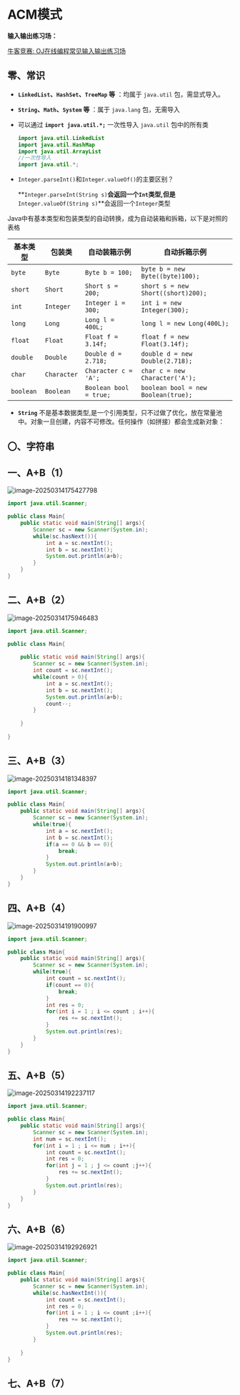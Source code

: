 # ACM模式

**输入输出练习场：**

[牛客竞赛: OJ在线编程常见输入输出练习场](https://ac.nowcoder.com/acm/contest/5652?from=hr_test#question)

## 零、常识

- **`LinkedList`、`HashSet`、`TreeMap` 等** ：均属于 `java.util` 包，需显式导入。

- **`String`、`Math`、`System` 等** ：属于 `java.lang` 包，无需导入

- 可以通过 **`import java.util.*;`** 一次性导入 `java.util` 包中的所有类

  ```java
  import java.util.LinkedList
  import java.util.HashMap
  import java.util.ArrayList
  //一次性导入
  import java.util.*;
  ```
  
- `Integer.parseInt()`和`Integer.valueOf()`的主要区别？

  **`Integer.parseInt(String s)`**会返回一个`Int`类型,但是**`Integer.valueOf(String s)`**会返回一个`Integer`类型

​	Java中有基本类型和包装类型的自动转换，成为自动装箱和拆箱，以下是对照的表格

| 基本类型  | 包装类      | 自动装箱示例           | 自动拆箱示例                        |
| --------- | ----------- | ---------------------- | ----------------------------------- |
| `byte`    | `Byte`      | `Byte b = 100;`        | `byte b = new Byte((byte)100);`     |
| `short`   | `Short`     | `Short s = 200;`       | `short s = new Short((short)200);`  |
| `int`     | `Integer`   | `Integer i = 300;`     | `int i = new Integer(300);`         |
| `long`    | `Long`      | `Long l = 400L;`       | `long l = new Long(400L);`          |
| `float`   | `Float`     | `Float f = 3.14f;`     | `float f = new Float(3.14f);`       |
| `double`  | `Double`    | `Double d = 2.718;`    | `double d = new Double(2.718);`     |
| `char`    | `Character` | `Character c = 'A';`   | `char c = new Character('A');`      |
| `boolean` | `Boolean`   | `Boolean bool = true;` | `boolean bool = new Boolean(true);` |

-  **`String`** 不是基本数据类型,是一个引用类型，只不过做了优化，放在常量池中。对象一旦创建，内容不可修改。任何操作（如拼接）都会生成新对象：

## 〇、字符串





## 一、A+B（1）

![image-20250314175427798](./assets/image-20250314175427798.png)

```java
import java.util.Scanner;

public class Main{
    public static void main(String[] args){
        Scanner sc = new Scanner(System.in);
        while(sc.hasNext()){
            int a = sc.nextInt();
            int b = sc.nextInt();
            System.out.println(a+b);
        }
    }
}
```

## 二、A+B（2）

![image-20250314175946483](./assets/image-20250314175946483.png)

```java
import java.util.Scanner;

public class Main{
    
    public static void main(String[] args){
        Scanner sc = new Scanner(System.in);
        int count = sc.nextInt();
        while(count > 0){
            int a = sc.nextInt();
            int b = sc.nextInt();
            System.out.println(a+b);
            count--;
        }
        
    }
    
}
```

## 三、A+B（3）

![image-20250314181348397](./assets/image-20250314181348397.png)

```java
import java.util.Scanner;

public class Main{
    public static void main(String[] args){
        Scanner sc = new Scanner(System.in);
        while(true){
            int a = sc.nextInt();
            int b = sc.nextInt();
            if(a == 0 && b == 0){
                break;
            }
            System.out.println(a+b);
        }
    }
}
```

## 四、A+B（4）

![image-20250314191900997](./assets/image-20250314191900997.png)

```java
import java.util.Scanner;

public class Main{
    public static void main(String[] args){
        Scanner sc = new Scanner(System.in);
        while(true){
            int count = sc.nextInt();
            if(count == 0){
                break;
            }
            int res = 0;
            for(int i = 1 ; i <= count ; i++){
                res += sc.nextInt();
            }
            System.out.println(res);
        }
    }
}
```

## 五、A+B（5）

![image-20250314192237117](./assets/image-20250314192237117.png)

```java
import java.util.Scanner;

public class Main{
    public static void main(String[] args){
        Scanner sc = new Scanner(System.in);
        int num = sc.nextInt();
        for(int i = 1 ; i <= num ; i++){
            int count = sc.nextInt();
            int res = 0;
            for(int j = 1 ; j <= count ;j++){
                res += sc.nextInt();
            }
            System.out.println(res);
        }
    }
}
```

## 六、A+B（6）

![image-20250314192926921](./assets/image-20250314192926921.png)

```java
import java.util.Scanner;

public class Main{
    public static void main(String[] args){
        Scanner sc = new Scanner(System.in);
        while(sc.hasNextInt()){
            int count = sc.nextInt();
            int res = 0;
            for(int i = 1 ; i <= count ;i++){
                res += sc.nextInt();
            }
            System.out.println(res);
        }
        
    }
}
```

## 七、A+B（7）














